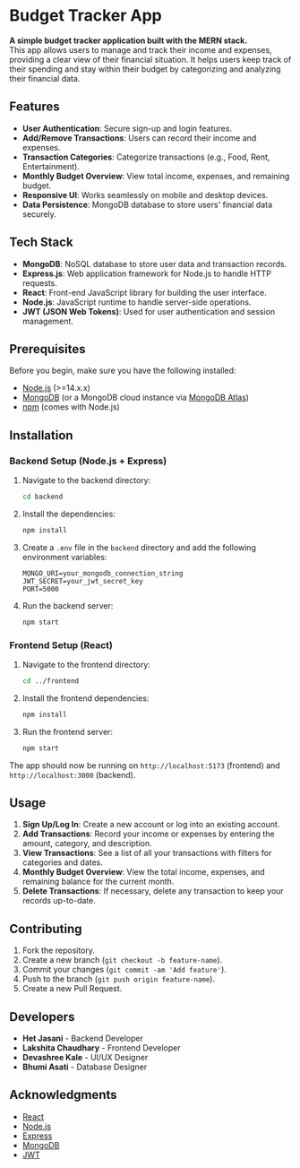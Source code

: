 # Budget Tracker App

**A simple budget tracker application built with the MERN stack.**  
This app allows users to manage and track their income and expenses, providing a clear view of their financial situation. It helps users keep track of their spending and stay within their budget by categorizing and analyzing their financial data.

## Features

- **User Authentication**: Secure sign-up and login features.
- **Add/Remove Transactions**: Users can record their income and expenses.
- **Transaction Categories**: Categorize transactions (e.g., Food, Rent, Entertainment).
- **Monthly Budget Overview**: View total income, expenses, and remaining budget.
- **Responsive UI**: Works seamlessly on mobile and desktop devices.
- **Data Persistence**: MongoDB database to store users' financial data securely.

## Tech Stack

- **MongoDB**: NoSQL database to store user data and transaction records.
- **Express.js**: Web application framework for Node.js to handle HTTP requests.
- **React**: Front-end JavaScript library for building the user interface.
- **Node.js**: JavaScript runtime to handle server-side operations.
- **JWT (JSON Web Tokens)**: Used for user authentication and session management.
 
## Prerequisites

Before you begin, make sure you have the following installed:

- [Node.js](https://nodejs.org/) (>=14.x.x)
- [MongoDB](https://www.mongodb.com/) (or a MongoDB cloud instance via [MongoDB Atlas](https://www.mongodb.com/cloud/atlas))
- [npm](https://www.npmjs.com/) (comes with Node.js)

## Installation


### Backend Setup (Node.js + Express)

1. Navigate to the backend directory:

   ```bash
   cd backend
   ```

2. Install the dependencies:

   ```bash
   npm install
   ```

3. Create a `.env` file in the `backend` directory and add the following environment variables:

   ```
   MONGO_URI=your_mongodb_connection_string
   JWT_SECRET=your_jwt_secret_key
   PORT=5000
   ```

4. Run the backend server:

   ```bash
   npm start
   ```

### Frontend Setup (React)

1. Navigate to the frontend directory:

   ```bash
   cd ../frontend
   ```

2. Install the frontend dependencies:

   ```bash
   npm install
   ```

3. Run the frontend server:

   ```bash
   npm start
   ```

The app should now be running on `http://localhost:5173` (frontend) and `http://localhost:3000` (backend).

## Usage

1. **Sign Up/Log In**: Create a new account or log into an existing account.
2. **Add Transactions**: Record your income or expenses by entering the amount, category, and description.
3. **View Transactions**: See a list of all your transactions with filters for categories and dates.
4. **Monthly Budget Overview**: View the total income, expenses, and remaining balance for the current month.
5. **Delete Transactions**: If necessary, delete any transaction to keep your records up-to-date.

## Contributing

1. Fork the repository.
2. Create a new branch (`git checkout -b feature-name`).
3. Commit your changes (`git commit -am 'Add feature'`).
4. Push to the branch (`git push origin feature-name`).
5. Create a new Pull Request.

## Developers

- **Het Jasani** - Backend Developer
- **Lakshita Chaudhary** - Frontend Developer
- **Devashree Kale** - UI/UX Designer
- **Bhumi Asati** - Database Designer

## Acknowledgments

- [React](https://reactjs.org/)
- [Node.js](https://nodejs.org/)
- [Express](https://expressjs.com/)
- [MongoDB](https://www.mongodb.com/)
- [JWT](https://jwt.io/)
